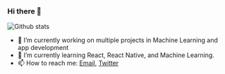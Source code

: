 ### Hi there 👋

![Github stats](https://github-readme-stats.vercel.app/api?username=pratikluitel&count_private=true&&show_icons=true)

- 🔭 I’m currently working on multiple projects in Machine Learning and app development
- 🌱 I’m currently learning React, React Native, and Machine Learning.
- 📫 How to reach me: [Email](mailto:pluitel11@gmail.com), [Twitter](https://www.twitter.com/@pratikHluitel) 
